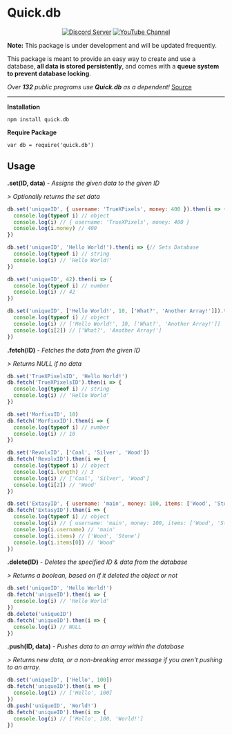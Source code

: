 

Quick.db 
========

<div align="center">
    <p>
        <a href="https://discord.io/plexidev"><img src="https://discordapp.com/api/guilds/343572980351107077/embed.png" alt="Discord Server" /></a>
        <a href="http://www.youtube.com/subscription_center?add_user=TrueXPixels"><img src="https://img.shields.io/badge/Subscribe-YouTube-red.svg" alt="YouTube Channel" /></a>       
    </p>
</div>

**Note:** This package is under development and will be updated frequently.

This package is meant to provide an easy way to create and use a database, **all data is stored persistently**, and comes with a **queue system to prevent database locking**.

*Over **132** public programs use **Quick.db** as a dependent!* [Source](https://github.com/TrueXPixels/quick.db/network/dependents)

---

**Installation**
```
npm install quick.db
```


**Require Package**
```
var db = require('quick.db')
```

## Usage

**.set(ID, data)** - *Assigns the given data to the given ID*

*> Optionally returns the set data*
```js
db.set('uniqueID', { username: 'TrueXPixels', money: 400 }).then(i => {
  console.log(typeof i) // object
  console.log(i) // { username: 'TrueXPixels', money: 400 }
  console.log(i.money) // 400
})

db.set('uniqueID', 'Hello World!').then(i => {// Sets Database
  console.log(typeof i) // string
  console.log(i) // 'Hello World!'
})

db.set('uniqueID', 42).then(i => {
  console.log(typeof i) // number
  console.log(i) // 42
})

db.set('uniqueID', ['Hello World!', 10, ['What?', 'Another Array!']]).then(i => {
  console.log(typeof i) // object
  console.log(i) // ['Hello World!', 10, ['What?', 'Another Array!']]
  console.log(i[2]) // ['What?', 'Another Array!']
})
```

**.fetch(ID)** - *Fetches the data from the given ID*

*> Returns NULL if no data*
```js
db.set('TrueXPixelsID', 'Hello World!')
db.fetch('TrueXPixelsID').then(i => {
  console.log(typeof i) // string
  console.log(i) // 'Hello World'
})

db.set('MorfixxID', 10)
db.fetch('MorfixxID').then(i => {
  console.log(typeof i) // number
  console.log(i) // 10
})

db.set('RevolxID', ['Coal', 'Silver', 'Wood'])
db.fetch('RevolxID').then(i => {
  console.log(typeof i) // object
  console.log(i.length) // 3
  console.log(i) // ['Coal', 'Silver', 'Wood']
  console.log(i[2]) // 'Wood'
})

db.set('ExtasyID', { username: 'main', money: 100, items: ['Wood', 'Stone']})
db.fetch('ExtasyID').then(i => {
  console.log(typeof i) // object
  console.log(i) // { username: 'main', money: 100, items: ['Wood', 'Stone']}
  console.log(i.username) // 'main'
  console.log(i.items) // ['Wood', 'Stone']
  console.log(i.items[0]) // 'Wood'
})
```

**.delete(ID)** - *Deletes the specified ID & data from the database*

*> Returns a boolean, based on if it deleted the object or not*
```js
db.set('uniqueID', 'Hello World!')
db.fetch('uniqueID').then(i => {
  console.log(i) // 'Hello World'
})
db.delete('uniqueID')
db.fetch('uniqueID').then(i => {
  console.log(i) // NULL
})
```

**.push(ID, data)** - *Pushes data to an array within the database*

*> Returns new data, or a non-breaking error message if you aren't pushing to an array.*

```js
db.set('uniqueID', ['Hello', 100])
db.fetch('uniqueID').then(i => {
  console.log(i) // ['Hello', 100]
})
db.push('uniqueID', 'World!')
db.fetch('uniqueID').then(i => {
  console.log(i) // ['Hello', 100, 'World!']
})
```
